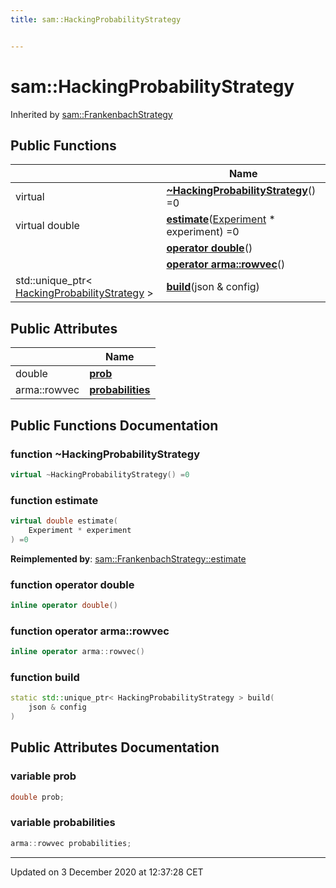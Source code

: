 ```yaml
---
title: sam::HackingProbabilityStrategy


---
```


# sam::HackingProbabilityStrategy









Inherited by [sam::FrankenbachStrategy](/doxygen/Classes/classsam_1_1_frankenbach_strategy/)










## Public Functions

|                | Name           |
| -------------- | -------------- |
| virtual  | **[~HackingProbabilityStrategy](/doxygen/Classes/classsam_1_1_hacking_probability_strategy/#function-~hackingprobabilitystrategy)**() =0  |
| virtual double | **[estimate](/doxygen/Classes/classsam_1_1_hacking_probability_strategy/#function-estimate)**([Experiment](/doxygen/Classes/classsam_1_1_experiment/) * experiment) =0  |
|  | **[operator double](/doxygen/Classes/classsam_1_1_hacking_probability_strategy/#function-operator-double)**()  |
|  | **[operator arma::rowvec](/doxygen/Classes/classsam_1_1_hacking_probability_strategy/#function-operator-armarowvec)**()  |
| std::unique_ptr< [HackingProbabilityStrategy](/doxygen/Classes/classsam_1_1_hacking_probability_strategy/) > | **[build](/doxygen/Classes/classsam_1_1_hacking_probability_strategy/#function-build)**(json & config)  |


## Public Attributes

|                | Name           |
| -------------- | -------------- |
| double | **[prob](/doxygen/Classes/classsam_1_1_hacking_probability_strategy/#variable-prob)**  |
| arma::rowvec | **[probabilities](/doxygen/Classes/classsam_1_1_hacking_probability_strategy/#variable-probabilities)**  |














## Public Functions Documentation

### function ~HackingProbabilityStrategy

```cpp
virtual ~HackingProbabilityStrategy() =0
```





























### function estimate

```cpp
virtual double estimate(
    Experiment * experiment
) =0
```


























**Reimplemented by**: [sam::FrankenbachStrategy::estimate](/doxygen/Classes/classsam_1_1_frankenbach_strategy/#function-estimate)




### function operator double

```cpp
inline operator double()
```





























### function operator arma::rowvec

```cpp
inline operator arma::rowvec()
```





























### function build

```cpp
static std::unique_ptr< HackingProbabilityStrategy > build(
    json & config
)
```































## Public Attributes Documentation

### variable prob

```cpp
double prob;
```





























### variable probabilities

```cpp
arma::rowvec probabilities;
```

































-------------------------------

Updated on  3 December 2020 at 12:37:28 CET